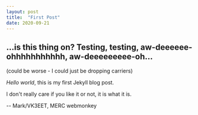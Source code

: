 ```yaml
---
layout: post
title:  "First Post"
date: 2020-09-21
---
```


<h2>...is this thing on? Testing, testing, aw-deeeeee-ohhhhhhhhhhh, aw-deeeeeeeee-oh...</h2>

<p>(could be worse - I could just be dropping carriers)</p>

<p><em>Hello world</em>, this is my first Jekyll blog post.</p>

<p>I don't really care if you like it or not, it is what it is.</p>

<p>-- Mark/VK3EET, MERC webmonkey</p>

